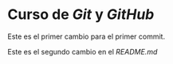 # Curso de _Git_ y _GitHub_

Este es el primer cambio para el primer commit.

Este es el segundo cambio en el _README.md_
